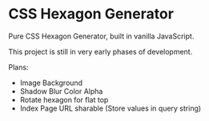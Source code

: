# CSS Hexagon Generator
Pure CSS Hexagon Generator, built in vanilla JavaScript.

This project is still in very early phases of development.

Plans:
- Image Background
- Shadow Blur Color Alpha
- Rotate hexagon for flat top
- Index Page URL sharable (Store values in query string)

